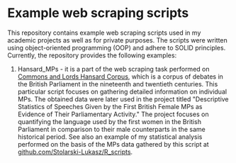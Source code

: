 # Example web scraping scripts

This repository contains example web scraping scripts used in my academic projects as well as for private purposes. The scripts were written using object-oriented programming (OOP) and adhere to SOLID principles. Currently, the repository provides the following examples:

1. Hansard_MPs - it is a part of the web scraping task performed on [Commons and Lords Hansard Corpus](https://api.parliament.uk/historic-hansard/), which is a corpus of debates in the British Parliament in the nineteenth and twentieth centuries. This particular script focuses on gathering detailed information on individual MPs. The obtained data were later used in the project titled "Descriptive Statistics of Speeches Given by the First British Female MPs as Evidence of Their Parliamentary Activity." The project focuses on quantifying the language used by the first women in the British Parliament in comparison to their male counterparts in the same historical period. See also an example of my statistical analysis performed on the basis of the MPs data gathered by this script at [github.com/Stolarski-Lukasz/R_scripts](https://github.com/Stolarski-Lukasz/R_scripts).


